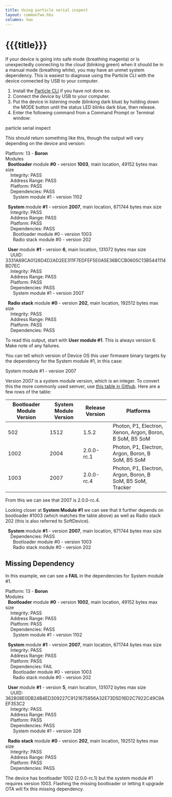 ```yaml
---
title: Using particle serial inspect
layout: commonTwo.hbs
columns: two
---
```


# {{{title}}}
If your device is going into safe mode (breathing magenta) or is unexpectedly connecting to the cloud (blinking green) when it should be in a manual mode (breathing white), you may have an unmet system dependency. This is easiest to diagnose using the Particle CLI with the device connected by USB to your computer.

1. Install the [Particle CLI](https://docs.particle.io/tutorials/developer-tools/cli/) if you have not done so.
2. Connect the device by USB to your computer.
3. Put the device in listening mode (blinking dark blue) by holding down the MODE button until the status LED blinks dark blue, then release.
4. Enter the following command from a Command Prompt or Terminal window:

particle serial inspect

This should return something like this, though the output will vary depending on the device and version:

Platform: 13 - **Boron**  
Modules  
  **Bootloader** module **#0** - version **1003**, main location, 49152 bytes max size  
    Integrity: PASS  
    Address Range: PASS  
    Platform: PASS  
    Dependencies: PASS  
      System module #1 - version 1102  
  
  **System** module **#1** - version **2007**, main location, 671744 bytes max size  
    Integrity: PASS  
    Address Range: PASS  
    Platform: PASS  
    Dependencies: PASS  
      Bootloader module #0 - version 1003  
      Radio stack module #0 - version 202  
  
  **User** module **#1** - version **6**, main location, 131072 bytes max size  
    UUID: 3331A89CA0126D4D2AD2EE311F7EDFEF5E0A5E36BCCB0605C13B5441114BD7EC  
    Integrity: PASS  
    Address Range: PASS  
    Platform: PASS  
    Dependencies: PASS  
      System module #1 - version 2007  
  
  **Radio stack** module **#0** - version **202**, main location, 192512 bytes max size  
    Integrity: PASS  
    Address Range: PASS  
    Platform: PASS  
    Dependencies: PASS

To read this output, start with **User module #1**. This is always version 6\. Make note of any failures.

You can tell which version of Device OS this user firmware binary targets by the dependency for the System module #1, in this case:

System module #1 - version 2007

Version 2007 is a system module version, which is an integer. To convert this the more commonly used semver, use [this table in Github](https://github.com/particle-iot/device-os/blob/develop/system/system-versions.md). Here are a few rows of the table:

| Bootloader Module Version | System Module Version | Release Version | Platforms                                                  |
| ------------------------- | --------------------- | --------------- | ---------------------------------------------------------- |
| 502                       | 1512                  | 1.5.2           | Photon, P1, Electron, Xenon, Argon, Boron, B SoM, B5 SoM   |
| 1002                      | 2004                  | 2.0.0-rc.1      | Photon, P1, Electron, Argon, Boron, B SoM, B5 SoM          |
| 1003                      | 2007                  | 2.0.0-rc.4      | Photon, P1, Electron, Argon, Boron, B SoM, B5 SoM, Tracker |

From this we can see that 2007 is 2.0.0-rc.4\. 

Looking closer at **System Module #1** we can see that it further depends on bootloader #1003 (which matches the table above) as well as Radio stack 202 (this is also referred to SoftDevice).

  **System** module **#1** - version **2007**, main location, 671744 bytes max size  
    Dependencies: PASS  
      Bootloader module #0 - version 1003  
      Radio stack module #0 - version 202

## Missing Dependency

In this example, we can see a **FAIL** in the dependencies for System module #1\. 

Platform: 13 - **Boron**  
Modules  
  **Bootloader** module **#0** - version **1002**, main location, 49152 bytes max size  
    Integrity: PASS  
    Address Range: PASS  
    Platform: PASS  
    Dependencies: PASS  
      System module #1 - version 1102  
  
  **System** module **#1** - version **2007**, main location, 671744 bytes max size  
    Integrity: PASS  
    Address Range: PASS  
    Platform: PASS  
    Dependencies: FAIL  
      Bootloader module #0 - version 1003  
      Radio stack module #0 - version 202  
  
  **User** module **#1** - version **5**, main location, 131072 bytes max size  
    UUID: 362808E0DB24B4ED309227C9121675856A32E73D5D16D2C7922C49C9AEF353C2  
    Integrity: PASS  
    Address Range: PASS  
    Platform: PASS  
    Dependencies: PASS  
      System module #1 - version 326  
  
  **Radio stack** module **#0** - version **202**, main location, 192512 bytes max size  
    Integrity: PASS  
    Address Range: PASS  
    Platform: PASS  
    Dependencies: PASS

The device has bootloader 1002 (2.0.0-rc.1) but the system module #1 requires version 1003\. Flashing the missing bootloader or letting it upgrade OTA will fix this missing dependency.
